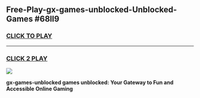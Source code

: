 
## Free-Play-gx-games-unblocked-Unblocked-Games #68ll9
<h3>
<a href="https://news.freeplayer.one?title=gx-games-unblocked&ref=8M">CLICK TO PLAY</a></h3>
<hr>

<h3>
<a href="https://news.freeplayer.one?title=gx-games-unblocked&ref=8M">CLICK 2 PLAY</a>
  
</h3>

<a href="https://news.freeplayer.one?title=gx-games-unblocked&ref=8M"><img src="https://clearcache.store/games.png"></a>


**gx-games-unblocked games unblocked: Your Gateway to Fun and Accessible Online Gaming**
